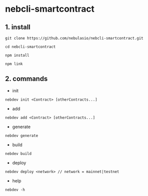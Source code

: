 # nebcli-smartcontract


## 1. install

```
git clone https://github.com/nebulasio/nebcli-smartcontract.git

cd nebcli-smartcontract

npm install

npm link
```

## 2. commands

- init
```
nebdev init <Contract> [otherContracts...] 
```

- add
```
nebdev add <Contract> [otherContracts...] 
```

- generate
```
nebdev generate
```

- build
```
nebdev build
```

- deploy
```
nebdev deploy <network> // network = mainnet|testnet
```

- help 
```
nebdev -h
```